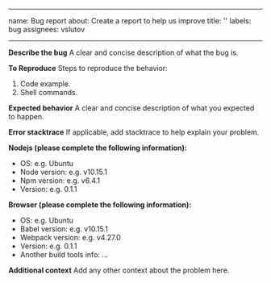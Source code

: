 * * *

name: Bug report
about: Create a report to help us improve
title: ''
labels: bug
assignees: vslutov

* * *

**Describe the bug**
A clear and concise description of what the bug is.

**To Reproduce**
Steps to reproduce the behavior:
1. Code example.
2. Shell commands.

**Expected behavior**
A clear and concise description of what you expected to happen.

**Error stacktrace**
If applicable, add stacktrace to help explain your problem.

**Nodejs (please complete the following information):**

-   OS: e.g. Ubuntu
-   Node version: e.g. v10.15.1
-   Npm version: e.g. v6.4.1
-   Version: e.g. 0.1.1

**Browser (please complete the following information):**

-   OS: e.g. Ubuntu
-   Babel version: e.g. v10.15.1
-   Webpack version: e.g. v4.27.0
-   Version: e.g. 0.1.1
-   Another build tools info: ...

**Additional context**
Add any other context about the problem here.
